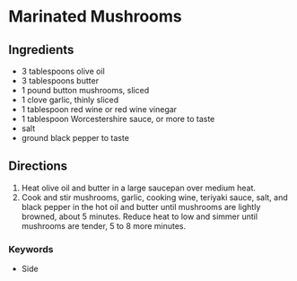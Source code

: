 # Marinated Mushrooms

## Ingredients

- 3 tablespoons olive oil
- 3 tablespoons butter
- 1 pound button mushrooms, sliced
- 1 clove garlic, thinly sliced
- 1 tablespoon red wine or red wine vinegar
- 1 tablespoon Worcestershire sauce, or more to taste
- salt
- ground black pepper to taste

## Directions

1. Heat olive oil and butter in a large saucepan over medium heat.
1. Cook and stir mushrooms, garlic, cooking wine, teriyaki sauce, salt, and
   black pepper in the hot oil and butter until mushrooms are lightly browned,
   about 5 minutes. Reduce heat to low and simmer until mushrooms are tender, 5
   to 8 more minutes.


### Keywords

- Side

